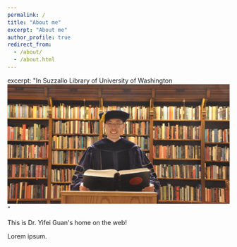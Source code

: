```yaml
---
permalink: /
title: "About me"
excerpt: "About me"
author_profile: true
redirect_from: 
  - /about/
  - /about.html
---
```


excerpt: "In Suzzallo Library of University of Washington <br/><img src='/images/library.JPG'>"


This is Dr. Yifei Guan's home on the web!

Lorem ipsum.
